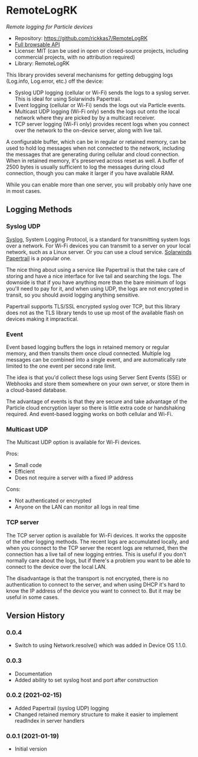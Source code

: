 # RemoteLogRK

*Remote logging for Particle devices*

- Repository: https://github.com/rickkas7/RemoteLogRK
- [Full browsable API](https://rickkas7.github.io/RemoteLogRK/index.html)
- License: MIT (can be used in open or closed-source projects, including commercial projects, with no attribution required)
- Library: RemoteLogRK


This library provides several mechanisms for getting debugging logs (Log.info, Log.error, etc.) off the device:

- Syslog UDP logging (cellular or Wi-Fi) sends the logs to a syslog server. This is ideal for using Solarwinds Papertrail.
- Event logging (cellular or Wi-Fi) sends the logs out via Particle events.
- Multicast UDP logging (Wi-Fi only) sends the logs out onto the local network where they are picked by by a multicast receiver.
- TCP server logging (Wi-Fi only) provides recent logs when you connect over the network to the on-device server, along with live tail. 

A configurable buffer, which can be in regular or retained memory, can be used to hold log messages when not connected to the network, including the messages that are generating during cellular and cloud connection. When in retained memory, it's preserved across reset as well. A buffer of 2500 bytes is usually sufficient to log the messages during cloud connection, though you can make it larger if you have available RAM.

While you can enable more than one server, you will probably only have one in most cases. 

## Logging Methods

### Syslog UDP

[Syslog](https://en.wikipedia.org/wiki/Syslog), System Logging Protocol, is a standard for transmitting system logs over a network. For Wi-Fi devices you can transmit to a server on your local network, such as a Linux server. Or you can use a cloud service. [Solarwinds Papertrail](https://www.papertrail.com/) is a popular one. 

The nice thing about using a service like Papertrail is that the take care of storing and have a nice interface for live tail and searching the logs. The downside is that if you have anything more than the bare minimum of logs you'll need to pay for it, and when using UDP, the logs are not encrypted in transit, so you should avoid logging anything sensitive. 

Papertrail supports TLS/SSL encrypted syslog over TCP, but this library does not as the TLS library tends to use up most of the available flash on devices making it impractical.


### Event 

Event based logging buffers the logs in retained memory or regular memory, and then transits them once cloud connected. Multiple log messages can be combined into a single event, and are automatically rate limited to the one event per second rate limit.

The idea is that you'd collect these logs using Server Sent Events (SSE) or Webhooks and store them somewhere on your own server, or store them in a cloud-based database.

The advantage of events is that they are secure and take advantage of the Particle cloud encryption layer so there is little extra code or handshaking required. And event-based logging works on both cellular and Wi-Fi.

### Multicast UDP

The Multicast UDP option is available for Wi-Fi devices. 

Pros:
- Small code
- Efficient
- Does not require a server with a fixed IP address

Cons:
- Not authenticated or encrypted
- Anyone on the LAN can monitor all logs in real time


### TCP server

The TCP server option is available for Wi-Fi devices. It works the opposite of the other logging methods. The recent logs are accumulated locally, and when you connect to the TCP server the recent logs are returned, then the connection has a live tail of new logging entries. This is useful if you don't normally care about the logs, but if there's a problem you want to be able to connect to the device over the local LAN.

The disadvantage is that the transport is not encrypted, there is no authentication to connect to the server, and when using DHCP it's hard to know the IP address of the device you want to connect to. But it may be useful in some cases.


## Version History

### 0.0.4

- Switch to using Network.resolve() which was added in Device OS 1.1.0.

### 0.0.3

- Documentation
- Added ability to set syslog host and port after construction

### 0.0.2 (2021-02-15)

- Added Papertrail (syslog UDP) logging
- Changed retained memory structure to make it easier to implement readIndex in server handlers

### 0.0.1 (2021-01-19)

- Initial version

